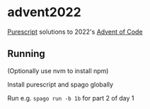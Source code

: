 # advent2022

[Purescript](https://www.purescript.org) solutions to 2022's [Advent of Code](https://adventofcode.com/2022)

## Running

(Optionally use nvm to install npm)

Install purescript and spago globally

Run e.g. `spago run -b 1b` for part 2 of day 1